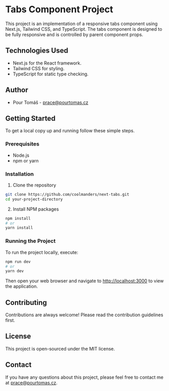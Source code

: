 # Tabs Component Project

This project is an implementation of a responsive tabs component using Next.js, Tailwind CSS, and TypeScript. The tabs component is designed to be fully responsive and is controlled by parent component props.

## Technologies Used

- Next.js for the React framework.
- Tailwind CSS for styling.
- TypeScript for static type checking.

## Author

- Pour Tomáš - prace@pourtomas.cz

## Getting Started

To get a local copy up and running follow these simple steps.

### Prerequisites

- Node.js
- npm or yarn

### Installation

1. Clone the repository
```bash
git clone https://github.com/coolmanders/next-tabs.git
cd your-project-directory
```

2. Install NPM packages
```bash
npm install
# or
yarn install
```

### Running the Project

To run the project locally, execute:
```bash
npm run dev
# or
yarn dev
```

Then open your web browser and navigate to [http://localhost:3000](http://localhost:3000) to view the application.

## Contributing

Contributions are always welcome! Please read the contribution guidelines first.

## License

This project is open-sourced under the MIT license.

## Contact

If you have any questions about this project, please feel free to contact me at prace@pourtomas.cz.